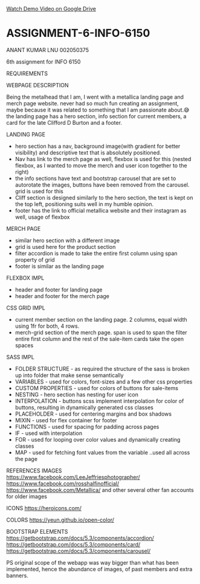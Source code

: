 [Watch Demo Video on Google Drive](https://drive.google.com/file/d/1a3XHHfFKAs5LwHCXLzbpmRf7icFRjNHR/view?usp=sharing)

# ASSIGNMENT-6-INFO-6150
ANANT KUMAR LNU
002050375

6th assignment for INFO 6150 

REQUIREMENTS 

WEBPAGE DESCRIPTION 

Being the metalhead that I am, I went with a metallica landing page and merch page website. never had so much fun creating an assignment, maybe because it was related to something that I am passionate about.😅
the landing page has a hero section, info section for current members, a card for the late Clifford D Burton and a footer.

LANDING PAGE 
- hero section has a nav, background image(with gradient for better visibility) and descriptive text that is absolutely positioned.
- Nav has link to the merch page as well, flexbox is used for this (nested flexbox, as I wanted to move the merch and user icon together to the right)
- the info sections have text and bootstrap carousel that are set to autorotate the images, buttons have been removed from the carousel. grid is used for this 
- Cliff section is designed similarly to the hero section, the text is kept on the top left, positioning suits well in my humble opinion.
- footer has the link to official metallica website and their instagram as well, usage of flexbox 

MERCH PAGE
- similar hero section with a different image 
- grid is used here for the product section 
- filter accordion is made to take the entire first column using span property of grid
- footer is similar as the landing page 

FLEXBOX IMPL
- header and footer for landing page 
- header and footer for the merch page 

CSS GRID IMPL
- current member section on the landing page. 2 columns, equal width using 1fr for both, 4 rows.
- merch-grid section of the merch page. span is used to span the filter entire first column and the rest of the sale-item cards take the open spaces 

SASS IMPL 
- FOLDER STRUCTURE - as required the structure of the sass is broken up into folder that make sense semantically 
- VARIABLES - used for colors, font-sizes and a few other css properties 
- CUSTOM PROPERTIES - used for colors of buttons for sale-items
- NESTING - hero section has nesting for user icon 
- INTERPOLATION - buttons scss implement interpolation for color of buttons, resulting in dynamically generated css classes 
- PLACEHOLDER - used for centering margins and box shadows 
- MIXIN - used for flex container for footer
- FUNCTIONS - used for spacing for padding across pages 
- IF - used with interpolation 
- FOR - used for looping over color values and dynamically creating classes
- MAP - used for fetching font values from the variable ..used all across the page

REFERENCES
IMAGES
https://www.facebook.com/LeeJeffriesphotographer/
https://www.facebook.com/rosshalfinofficial/
https://www.facebook.com/Metallica/
and other several other fan accounts for older images 

ICONS
https://heroicons.com/

COLORS
https://yeun.github.io/open-color/

BOOTSTRAP ELEMENTS
https://getbootstrap.com/docs/5.3/components/accordion/
https://getbootstrap.com/docs/5.3/components/card/
https://getbootstrap.com/docs/5.3/components/carousel/

PS
original scope of the webapp was way bigger than what has been implemented, hence the abundance of images, of past members and extra banners.
